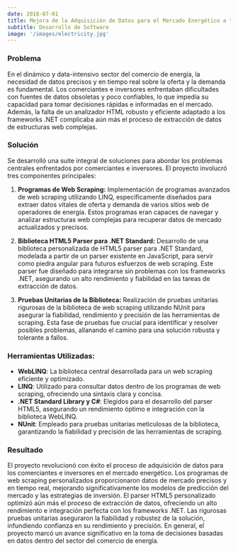 ```yaml
---
date: 2018-07-01
title: Mejora de la Adquisición de Datos para el Mercado Energético a través de Soluciones Avanzadas de Web Scraping
subtitle: Desarrollo de Software
image: '/images/electricity.jpg'
---
```


### Problema
En el dinámico y data-intensivo sector del comercio de energía, la necesidad de datos precisos y en tiempo real sobre la oferta y la demanda es fundamental. Los comerciantes e inversores enfrentaban dificultades con fuentes de datos obsoletas y poco confiables, lo que impedía su capacidad para tomar decisiones rápidas e informadas en el mercado. Además, la falta de un analizador HTML robusto y eficiente adaptado a los frameworks .NET complicaba aún más el proceso de extracción de datos de estructuras web complejas.

### Solución
Se desarrolló una suite integral de soluciones para abordar los problemas centrales enfrentados por comerciantes e inversores. El proyecto involucró tres componentes principales:

1. **Programas de Web Scraping:** Implementación de programas avanzados de web scraping utilizando LINQ, específicamente diseñados para extraer datos vitales de oferta y demanda de varios sitios web de operadores de energía. Estos programas eran capaces de navegar y analizar estructuras web complejas para recuperar datos de mercado actualizados y precisos.

2. **Biblioteca HTML5 Parser para .NET Standard:** Desarrollo de una biblioteca personalizada de HTML5 parser para .NET Standard, modelada a partir de un parser existente en JavaScript, para servir como piedra angular para futuros esfuerzos de web scraping. Este parser fue diseñado para integrarse sin problemas con los frameworks .NET, asegurando un alto rendimiento y fiabilidad en las tareas de extracción de datos.

3. **Pruebas Unitarias de la Biblioteca:** Realización de pruebas unitarias rigurosas de la biblioteca de web scraping utilizando NUnit para asegurar la fiabilidad, rendimiento y precisión de las herramientas de scraping. Esta fase de pruebas fue crucial para identificar y resolver posibles problemas, allanando el camino para una solución robusta y tolerante a fallos.

### Herramientas Utilizadas:

- **WebLINQ**: La biblioteca central desarrollada para un web scraping eficiente y optimizado.
- **LINQ**: Utilizado para consultar datos dentro de los programas de web scraping, ofreciendo una sintaxis clara y concisa.
- **.NET Standard Library y C#**: Elegidos para el desarrollo del parser HTML5, asegurando un rendimiento óptimo e integración con la biblioteca WebLINQ.
- **NUnit**: Empleado para pruebas unitarias meticulosas de la biblioteca, garantizando la fiabilidad y precisión de las herramientas de scraping.


### Resultado
El proyecto revolucionó con éxito el proceso de adquisición de datos para los comerciantes e inversores en el mercado energético. Los programas de web scraping personalizados proporcionaron datos de mercado precisos y en tiempo real, mejorando significativamente los modelos de predicción del mercado y las estrategias de inversión. El parser HTML5 personalizado optimizó aún más el proceso de extracción de datos, ofreciendo un alto rendimiento e integración perfecta con los frameworks .NET. Las rigurosas pruebas unitarias aseguraron la fiabilidad y robustez de la solución, infundiendo confianza en su rendimiento y precisión. En general, el proyecto marcó un avance significativo en la toma de decisiones basadas en datos dentro del sector del comercio de energía.